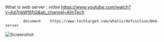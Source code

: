 What is web server :
            vidoe       https://www.youtube.com/watch?v=Ad7nbWf6fjQ&ab_channel=AlmTech
            
            document    https://www.techtarget.com/whatis/definition/Web-server
![Screenshot](https://www.elegantthemes.com/blog/wp-content/uploads/2022/07/Featured-Image-3-1.jpg)